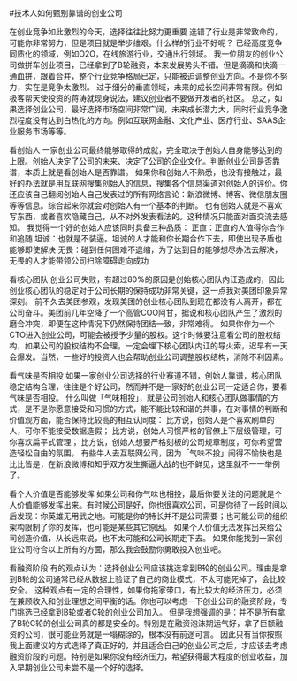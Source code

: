 #﻿技术人如何甄别靠谱的创业公司

在创业竞争如此激烈的今天，选择往往比努力更重要 选错了行业是非常致命的，可能你非常努力，但是项目就是举步维艰。什么样的行业不好呢？ 已经高度竞争同质化的领域，例如O2O，在线旅游行业，交通出行领域。 我一位朋友的创业公司做拼车创业项目，已经拿到了B轮融资，本来发展势头不错。但是滴滴和快滴一通血拼，跟着合并，整个行业竞争格局已定，只能被迫调整创业方向。不是你不努力，实在是竞争太激烈。 过于细分的垂直领域，未来的成长空间非常有限。例如极客帮天使投资的蒋涛就现身说法，建议创业者不要做开发者的社区。 总之，如果选择创业公司，最好选择市场空间非常广阔，未来成长潜力大，同时行业竞争激烈程度没有达到白热化的方向。例如互联网金融、文化产业、医疗行业、SAAS企业服务市场等等。

看创始人 一家创业公司最终能够取得的成就，完全取决于创始人自身能够达到的上限。创始人决定了公司的未来、决定了公司的企业文化。判断创业公司是否靠谱，本质上就是看创始人是否靠谱。 如果你和创始人不熟悉，也没有接触过，最好的办法就是用互联网搜集创始人的信息，搜集各个信息渠道对创始人的评价。你还应该自己翻阅创始人自己发表过的所有网络言论：新浪微博、博客、微信朋友圈等等信息。综合起来你就会对创始人有一个基本的判断。 也有创始人就是不喜欢写东西，或者喜欢隐藏自己，从不对外发表看法的。这种情况只能面对面交流去感知。 我觉得一个好的创始人应该同时具备三种品质： 正直：正直的人值得你合作和追随 坦诚：也就是不装逼。坦诚的人才能和你长期合作下去，即使出现矛盾也能够即使解决 无畏：碰到任何困难不退缩，为了达到目的能够想尽办法去解决，无畏的人才能带领公司扫除障碍走向成功

看核心团队 创业公司失败，有超过80%的原因是创始核心团队内讧造成的，因此创业核心团队的稳定对于公司长期的保持成功非常关键，这一点我对美团印象异常深刻。 前不久去美团参观，发现美团的创业核心团队到现在都没有人离开，都在公司奋斗。美团前几年空降了一个高管COO阿甘，据说和核心团队产生了激烈的磨合冲突，即便在这种情况下仍然保持团结一致，非常难得。 如果你作为一个CTO进入创业公司，可能会被授予少量的股权。这个时候要注意看公司的股权结构，如果公司的股权结构不合理，一定会埋下核心团队内讧的导火索，迟早有一天会爆发。当然，一些好的投资人也会帮助创业公司调整股权结构，消除不利因素。

看气味是否相投 如果一家创业公司选择的行业赛道不错，创始人靠谱，核心团队稳定结构合理，往往是个好公司，然而并不是一家好的创业公司一定适合你，要看气味是否相投。 什么叫做「气味相投」，就是公司创始人和核心团队做事情的方式，是不是你愿意接受和习惯的方式，能不能比较和谐的共事，在对事情的判断和价值观方面，能否保持比较高的相互认同度： 比方说，创始人是个喜欢刷单的人，可你不能接受数据造假； 比方说，创始人习惯严格的官僚上下层级管理，可你喜欢扁平式管理； 比方说，创始人想要严格刻板的公司规章制度，可你希望营造轻松自由的氛围。 有些牛人去互联网公司，因为「气味不投」闹得不愉快也是比比皆是，在新浪微博和知乎双方发生撕逼大战的也不鲜见，这里就不一一举例了。

看个人价值是否能够发挥 如果公司和你气味也相投，最后你要关注的问题就是个人价值能够发挥出来。有时候公司是好，你也很喜欢公司，可是你待了一段时间以后发现：你英雄无用武之地。可能是你的特长并不是公司需要；也可能公司的组织架构限制了你的发挥，也可能是某些其它原因。 如果个人价值无法发挥出来给公司创造价值，从长远来说，也不太可能和公司长期走下去。 如果你能找到一家创业公司符合以上所有的方面，那么我会鼓励你勇敢投入创业吧。

看融资阶段 有的观点认为：选择创业公司应该挑选拿到B轮的创业公司。理由是拿到B轮的公司通常已经从数据上验证了自己的商业模式，不太可能死掉了，会比较安全。 这种观点有一定的合理性，如果你拖家带口，有比较大的经济压力，必须在兼顾收入和创业理想之间平衡的话。你也可以考虑一下创业公司的融资阶段，专门挑选已经拿到B轮或者C轮的创业公司加入。 但是我想强调的是：并不是所有拿了B轮C轮的创业公司真的都是安全的。特别是在融资泡沫期运气好，拿了巨额融资的公司，很可能业务就是一塌糊涂的，根本没有前途可言。 因此只有当你按照我上面建议的方式选择了真正好的，并且适合自己的创业公司之后，才应该去考虑融资阶段的问题。特别是如果你没有经济压力，希望获得最大程度的创业收益，加入早期创业公司未尝不是一个好的选择。

